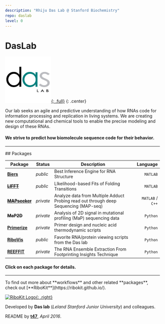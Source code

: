 ```yaml
---
description: "Rhiju Das Lab @ Stanford Biochemistry"
repo: daslab
level: 0
---
```


# DasLab

[![DasLab Logo](/assets/daslab.gif "DasLab Logo"){: .full}](https://daslab.stanford.edu)
{: .center}

Our lab seeks an agile and predictive understanding of how RNAs code for information processing and replication in living systems. We are creating new computational and chemical tools to enable the precise modeling and design of these RNAs.

#### We strive to predict how biomolecule sequence code for their behavior.

<hr/>
## Packages

| Package | Status | Description | Language |
| --- | --- | --- | ---: |
| [**Biers**](/Biers/) | _public_ | Best Inference Engine for RNA Structure | `MATLAB` |
| ~~[**LIFFT**](https://ribokit.github.io/LIFFT/)~~ | _public_ | LIkelihood-based Fits of Folding Transitions | `MATLAB` |
| ~~[**MAPseeker**](https://ribokit.github.io/MAPseeker/)~~ | _private_ | Analyze data from Multiple Adduct Probing read out through deep Sequencing (MAP-seq) | `MATLAB` / `C++` |
| ~~**MaP2D**~~ | _private_ | Analysis of 2D signal in mutational profiling (MaP) sequencing data | `Python` |
| [**Primerize**](/Primerize/) | _private_ | Primer design and nucleic acid thermodynamic scripts | `Python` |
| [**RiboVis**](https://ribokit.github.io/RiboVis/) | _public_ | Favorite RNA/protein viewing scripts from the Das lab | `Python` |
| [**REEFFIT**](https://ribokit.github.io/REEFFIT/) | _private_ | The RNA Ensemble Extraction From Footprinting Insights Technique | `Python` |

#### Click on each package for details.

<hr/>
To find out more about **workflows** and other related **packages**, check out [**RiboKit**](https://ribokit.github.io/).

[![RiboKit Logo](https://ribokit.github.io/assets/ribokit_logo.png "RiboKit Logo"){: .right}](https://ribokit.github.io/)

Developed by **Das lab** (_Leland Stanford Junior University_) and colleagues.

README by [**t47**](http://t47.io/), *April 2016*.

<br/><br/>
